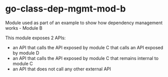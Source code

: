 # go-class-dep-mgmt-mod-b

Module used as part of an example to show how dependency management works - Module B

This module exposes 2 APIs:

- an API that calls the API exposed by module C that calls an API exposed by module D
- an API that calls the API exposed by module C that remains internal to module C
- an API that does not call any other external API
